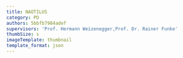 ```yaml
---
title: NAOTILUS
category: PD
authors: 5bbfb7984adef
supervisors: 'Prof. Hermann Weizenegger,Prof. Dr. Rainer Funke'
thumbSize: s
imageTemplate: thumbnail
template_format: json
---
```


